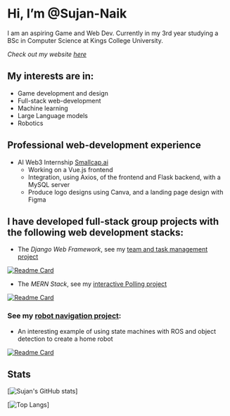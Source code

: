 # Hi, I’m @Sujan-Naik
I am an aspiring Game and Web Dev.
Currently in my 3rd year studying a BSc in Computer Science at Kings College University.

*Check out my website [here](https://sujan-naik.github.io/)*

## My interests are in:
  - Game development and design
  - Full-stack web-development
  - Machine learning
  - Large Language models
  - Robotics

## Professional web-development experience
- AI Web3 Internship [Smallcap.ai](https://www.linkedin.com/company/smallcapai/posts/?feedView=all)
  - Working on a Vue.js frontend
  - Integration, using Axios, of the frontend and Flask backend, with a MySQL server
  - Produce logo designs using Canva, and a landing page design with Figma

## I have developed full-stack group projects with the following web development stacks:
  - The *Django Web Framework*, see my [team and task management project](https://github.com/Sujan-Naik/dingo)
    
[![Readme Card](https://github-readme-stats.vercel.app/api/pin/?username=Sujan-Naik&repo=dingo&show_icons=true&theme=transparent&hide_rank=true)](https://github.com/Sujan-Naik/dingo)

  - The *MERN Stack*, see my [interactive Polling project](https://github.com/Sujan-Naik/poll)
    
[![Readme Card](https://github-readme-stats.vercel.app/api/pin/?username=Sujan-Naik&repo=poll&show_icons=true&theme=transparent&hide_rank=true)](https://github.com/Sujan-Naik/poll)



### See my [robot navigation project](https://github.com/Sujan-Naik/ros-navigator):
  - An interesting example of using state machines with ROS and object detection to create a home robot
    
[![Readme Card](https://github-readme-stats.vercel.app/api/pin/?username=Sujan-Naik&repo=ros-navigator&show_icons=true&theme=transparent&hide_rank=true)](https://github.com/Sujan-Naik/ros-navigator)

## Stats
[![Sujan's GitHub stats](https://github-readme-stats.vercel.app/api?username=Sujan-Naik&show_icons=true&theme=transparent&hide_rank=true)]

[![Top Langs](https://github-readme-stats.vercel.app/api/top-langs/?username=Sujan-Naik&theme=transparent&hide_progress=true)]

